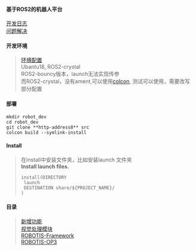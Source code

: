 #### 基于ROS2的机器人平台  

[开发日志](Explain/develop_log.md)  
[问题解决](Explain/problem_solve.md)  

#### 开发环境  
> [环境配置](Explain/enviroment.md)  
> Ubantu18, ROS2-crystal   
> ROS2-bouncy版本，launch无法实现传参      
> 而ROS2-crystal，没有ament,可以使用[colcon](Explain/colcon.md), 测试可以使用，需要改写部分配置  

#### 部署
```
mkdir robot_dev
cd robot_dev
git clone **http-address8** src
colcon build --symlink-install
```

#### Install
> 在install中安装文件夹，比如安装launch 文件夹  
> **Install launch files.**
> ````
> install(DIRECTORY
>  launch
>  DESTINATION share/${PROJECT_NAME}/
> )
> ````

#### 目录
> [新增功能](Explain/new_function.md)  
> [视觉处理模块](Visual-Detector/readme.md)   
> [ROBOTIS-Framework](ROBOTIS-Framework/readme.md)  
> [ROBOTIS-OP3](ROBOTIS-OP3/readme.md)  
